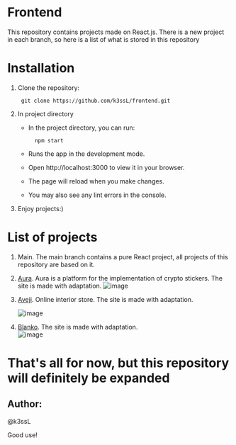 # Frontend

This repository contains projects made on React.js. There is a new project in each branch, so here is a list of what is stored in this repository
# Installation
1. Clone the repository:
   
		git clone https://github.com/k3ssL/frontend.git
   
2. In project directory

	+ In the project directory, you can run:

  			npm start
		 
	+ Runs the app in the development mode.
	+ Open http://localhost:3000 to view it in your browser.
	+ The page will reload when you make changes.
	+ You may also see any lint errors in the console.
3. Enjoy projects:)
   
# List of projects

1. Main. The main branch contains a pure React project, all projects of this repository are based on it.
2. [Aura](https://www.figma.com/file/DeWMlyLeEOXa3PyoZgiFlg/Aura-(Copy)?type=design&node-id=0-1&mode=design&t=a8WUtJrWCPH1KwU2-0). Aura is a platform for the implementation of crypto stickers. The site is made with adaptation.
	![image](https://github.com/k3ssL/frontend/assets/124335116/1bc20d2b-dbaf-4fa7-8f94-782dbbc4b8d3)
 
3. [Aveji](https://www.figma.com/file/wlSR8YzD170wTxq53GZeLF/Aveji-(Copy)?type=design&mode=design&t=a8WUtJrWCPH1KwU2-0). Online interior store. The site is made with adaptation.
   
   ![image](https://github.com/k3ssL/frontend/assets/124335116/609fe362-a357-4362-b101-fb22e9e7f86a)
4. [Blanko](https://www.figma.com/file/uCvx2Lpu2HxzhYt1qHqMnX/Blanko-(Copy)?type=design&mode=design&t=a8WUtJrWCPH1KwU2-0). The site is made with adaptation.    
	 ![image](https://github.com/k3ssL/frontend/assets/124335116/e84bc239-f18f-46f0-8101-fb620c5afeb9)
# That's all for now, but this repository will definitely be expanded
## Author:
@k3ssL

Good use!

